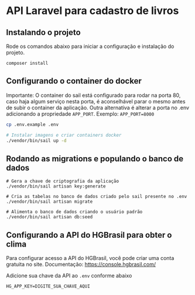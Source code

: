 # API Laravel para cadastro de livros

## Instalando o projeto

Rode os comandos abaixo para iniciar a configuração e instalação do projeto.

```
composer install
```

## Configurando o container do docker

Importante: O container do sail está configurado para rodar na porta 80, caso haja algum serviço nesta porta,
é aconselhável parar o mesmo antes de subir o container da aplicação.
Outra alternativa é alterar a porta no .env adicionando a propriedade `APP_PORT`.
Exemplo: `APP_PORT=8000`

```bash
cp .env.example .env
```

```bash
# Instalar imagens e criar containers docker
./vendor/bin/sail up -d
```

## Rodando as migrations e populando o banco de dados
```
# Gera a chave de criptografia da aplicação
./vendor/bin/sail artisan key:generate

# Cria as tabelas no banco de dados criado pelo sail presente no .env
./vendor/bin/sail artisan migrate

# Alimenta o banco de dados criando o usuário padrão
./vendor/bin/sail artisan db:seed
```

## Configurando a API do HGBrasil para obter o clima
Para configurar acesso a API do HGBrasil, você pode criar uma conta gratuita no site.
Documentação: https://console.hgbrasil.com/

Adicione sua chave da API ao `.env` conforme abaixo

```
HG_APP_KEY=DIGITE_SUA_CHAVE_AQUI
```
